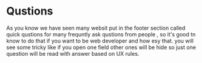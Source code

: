 # Qustions
As you know we have seen many websit put in the footer section called quick qustions for many frequntly ask qustions from people , so it's good tn know to do that if you want to be web developer and how esy that.
you will see some tricky like if you open one field other ones will be hide so just one question will be read with answer based on UX rules.
